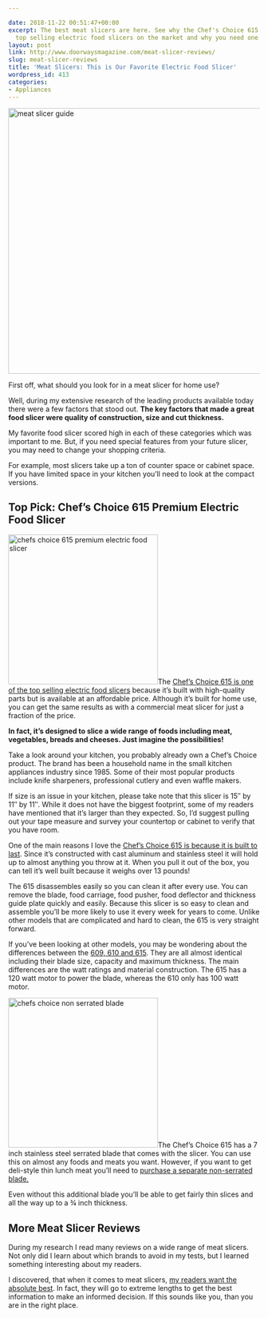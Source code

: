 ```yaml
---

date: 2018-11-22 00:51:47+00:00
excerpt: The best meat slicers are here. See why the Chef's Choice 615 is one of the
  top selling electric food slicers on the market and why you need one.
layout: post
link: http://www.doorwaysmagazine.com/meat-slicer-reviews/
slug: meat-slicer-reviews
title: 'Meat Slicers: This is Our Favorite Electric Food Slicer'
wordpress_id: 413
categories:
- Appliances
---
```


<p><img src="https://www.doorwaysmagazine.com/wp-content/uploads/meat_slicer_guide.jpg" alt="meat slicer guide" width="800" height="532" class="aligncenter size-full wp-image-418" srcset="https://www.doorwaysmagazine.com/wp-content/uploads/meat_slicer_guide.jpg 800w, https://www.doorwaysmagazine.com/wp-content/uploads/meat_slicer_guide-510x339.jpg 510w, https://www.doorwaysmagazine.com/wp-content/uploads/meat_slicer_guide-300x200.jpg 300w" sizes="(max-width: 800px) 100vw, 800px"></p>
<p>First off, what should you look for in a meat slicer for home use? </p>
<p>Well, during my extensive research of the leading products available today there were a few factors that stood out. <strong>The key factors that made a great food slicer were quality of construction, size and cut thickness.</strong></p>
<p>My favorite food slicer scored high in each of these categories which was important to me. But, if you need special features from your future slicer, you may need to change your shopping criteria. </p>
<p>For example, most slicers take up a ton of counter space or cabinet space. If you have limited space in your kitchen you’ll need to look at the compact versions.</p>
<h2>Top Pick: Chef’s Choice 615 Premium Electric Food Slicer</h2>
<p><a class="easyazon-link" data-cart="n" data-cloak="y" data-identifier="B0058VCYWS" data-locale="US" data-localize="y" data-popups="n" data-tag="doorways-20" href="https://www.doorwaysmagazine.com/product/B0058VCYWS/US/doorways-20/" rel="nofollow" target="_blank"><img src="https://www.doorwaysmagazine.com/wp-content/uploads/chefs_choice_615_premium_electric_food_slicer-300x300.jpg" alt="chefs choice 615 premium electric food slicer" width="300" height="300" class="alignright size-medium wp-image-422" srcset="https://www.doorwaysmagazine.com/wp-content/uploads/chefs_choice_615_premium_electric_food_slicer-300x300.jpg 300w, https://www.doorwaysmagazine.com/wp-content/uploads/chefs_choice_615_premium_electric_food_slicer-400x400.jpg 400w, https://www.doorwaysmagazine.com/wp-content/uploads/chefs_choice_615_premium_electric_food_slicer-100x100.jpg 100w, https://www.doorwaysmagazine.com/wp-content/uploads/chefs_choice_615_premium_electric_food_slicer-510x510.jpg 510w, https://www.doorwaysmagazine.com/wp-content/uploads/chefs_choice_615_premium_electric_food_slicer-150x150.jpg 150w, https://www.doorwaysmagazine.com/wp-content/uploads/chefs_choice_615_premium_electric_food_slicer-160x160.jpg 160w, https://www.doorwaysmagazine.com/wp-content/uploads/chefs_choice_615_premium_electric_food_slicer-320x320.jpg 320w, https://www.doorwaysmagazine.com/wp-content/uploads/chefs_choice_615_premium_electric_food_slicer.jpg 800w" sizes="(max-width: 300px) 100vw, 300px"></a>The <a class="easyazon-link" data-cart="n" data-cloak="y" data-identifier="B0058VCYWS" data-locale="US" data-localize="y" data-popups="n" data-tag="doorways-20" href="https://www.doorwaysmagazine.com/product/B0058VCYWS/US/doorways-20/" rel="nofollow" target="_blank">Chef’s Choice 615 is one of the top selling electric food slicers</a> because it’s built with high-quality parts but is available at an affordable price. Although it’s built for home use, you can get the same results as with a commercial meat slicer for just a fraction of the price.</p>
<p><strong>In fact, it’s designed to slice a wide range of foods including meat, vegetables, breads and cheeses. Just imagine the possibilities!</strong></p>
<p>Take a look around your kitchen, you probably already own a Chef’s Choice product. The brand has been a household name in the small kitchen appliances industry since 1985. Some of their most popular products include knife sharpeners, professional cutlery and even waffle makers.</p>
<p>If size is an issue in your kitchen, please take note that this slicer is 15″ by 11″ by 11″. While it does not have the biggest footprint, some of my readers have mentioned that it’s larger than they expected. So, I’d suggest pulling out your tape measure and survey your countertop or cabinet to verify that you have room.</p>
<p>One of the main reasons I love the <a class="easyazon-link" data-cart="n" data-cloak="y" data-identifier="B0058VCYWS" data-locale="US" data-localize="y" data-popups="n" data-tag="doorways-20" href="https://www.doorwaysmagazine.com/product/B0058VCYWS/US/doorways-20/" rel="nofollow" target="_blank">Chef’s Choice 615 is because it is built to last</a>. Since it’s constructed with cast aluminum and stainless steel it will hold up to almost anything you throw at it. When you pull it out of the box, you can tell it’s well built because it weighs over 13 pounds!</p>
<p>The 615 disassembles easily so you can clean it after every use. You can remove the blade, food carriage, food pusher, food deflector and thickness guide plate quickly and easily. Because this slicer is so easy to clean and assemble you’ll be more likely to use it every week for years to come. Unlike other models that are complicated and hard to clean, the 615 is very straight forward.</p>
<p>If you’ve been looking at other models, you may be wondering about the differences between the <a class="easyazon-link" data-cart="n" data-cloak="y" data-identifier="B0058VCYWS" data-locale="US" data-localize="y" data-popups="n" data-tag="doorways-20" href="https://www.doorwaysmagazine.com/product/B0058VCYWS/US/doorways-20/" rel="nofollow" target="_blank">609, 610 and 615</a>. They are all almost identical including their blade size, capacity and maximum thickness. The main differences are the watt ratings and material construction. The 615 has a 120 watt motor to power the blade, whereas the 610 only has 100 watt motor. </p>
<p><img src="https://www.doorwaysmagazine.com/wp-content/uploads/chefs_choice_non_serrated_blade-300x300.jpg" alt="chefs choice non serrated blade" width="300" height="300" class="alignright size-medium wp-image-421" srcset="https://www.doorwaysmagazine.com/wp-content/uploads/chefs_choice_non_serrated_blade-300x300.jpg 300w, https://www.doorwaysmagazine.com/wp-content/uploads/chefs_choice_non_serrated_blade-400x400.jpg 400w, https://www.doorwaysmagazine.com/wp-content/uploads/chefs_choice_non_serrated_blade-100x100.jpg 100w, https://www.doorwaysmagazine.com/wp-content/uploads/chefs_choice_non_serrated_blade-510x510.jpg 510w, https://www.doorwaysmagazine.com/wp-content/uploads/chefs_choice_non_serrated_blade-150x150.jpg 150w, https://www.doorwaysmagazine.com/wp-content/uploads/chefs_choice_non_serrated_blade-160x160.jpg 160w, https://www.doorwaysmagazine.com/wp-content/uploads/chefs_choice_non_serrated_blade-320x320.jpg 320w, https://www.doorwaysmagazine.com/wp-content/uploads/chefs_choice_non_serrated_blade.jpg 837w" sizes="(max-width: 300px) 100vw, 300px">The Chef’s Choice 615 has a 7 inch stainless steel serrated blade that comes with the slicer. You can use this on almost any foods and meats you want. However, if you want to get deli-style thin lunch meat you’ll need to <a class="easyazon-link" data-cart="n" data-cloak="y" data-identifier="B000X1EOTO" data-locale="US" data-localize="y" data-popups="n" data-tag="doorways-20" href="https://www.doorwaysmagazine.com/product/B000X1EOTO/US/doorways-20/" rel="nofollow" target="_blank">purchase a separate non-serrated blade.</a></p>
<p>Even without this additional blade you’ll be able to get fairly thin slices and all the way up to a ¾ inch thickness.</p>
<h2>More Meat Slicer Reviews</h2>
<p>During my research I read many reviews on a wide range of meat slicers. Not only did I learn about which brands to avoid in my tests, but I learned something interesting about my readers. </p>
<p>I discovered, that when it comes to meat slicers, <a class="easyazon-link" data-cart="n" data-cloak="y" data-identifier="B0058VCYWS" data-locale="US" data-localize="y" data-popups="n" data-tag="doorways-20" href="https://www.doorwaysmagazine.com/product/B0058VCYWS/US/doorways-20/" rel="nofollow" target="_blank">my readers want the absolute best</a>. In fact, they will go to extreme lengths to get the best information to make an informed decision. If this sounds like you, than you are in the right place.</p>

